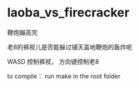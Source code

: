 # laoba_vs_firecracker
鞭炮蹦高完

老8的裤衩儿是否能躲过铺天盖地鞭炮的轰炸呢

WASD 控制裤衩， 方向键控制老8

to compile：
run make in the root folder
